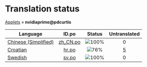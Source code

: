 # Translation status
[Applets](../../README.md) &#187; **nvidiaprime@pdcurtis**

Language | ID.po | Status | Untranslated
---------|:--:|:------:|:-----------:
[Chinese (Simplified)](../../language-status/zh_CN.md) | [zh_CN.po](po/zh_CN.po) | ![100%](http://progressed.io/bar/100) | 0
[Croatian](../../language-status/hr.md) | [hr.po](po/hr.po) | ![76%](http://progressed.io/bar/76) | [5](untranslated-po/hr.md)
[Swedish](../../language-status/sv.md) | [sv.po](po/sv.po) | ![100%](http://progressed.io/bar/100) | 0
